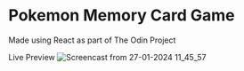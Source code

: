 # Pokemon Memory Card Game
Made using React as part of The Odin Project


Live Preview
![Screencast from 27-01-2024 11_45_57](https://github.com/abdullahamin231/memory-card/assets/42760671/dcd82f99-b906-458b-bb72-acca2ab061ca)
